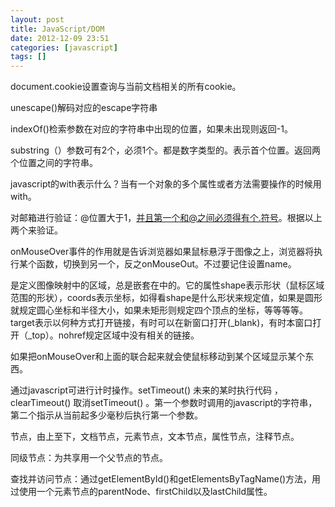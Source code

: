 ```yaml
---
layout: post
title: JavaScript/DOM
date: 2012-12-09 23:51
categories: [javascript]
tags: []
---
```

document.cookie设置查询与当前文档相关的所有cookie。


unescape()解码对应的escape字符串


indexOf()检索参数在对应的字符串中出现的位置，如果未出现则返回-1。


substring（）参数可有2个，必须1个。都是数字类型的。表示首个位置。返回两个位置之间的字符串。


javascript的with表示什么？当有一个对象的多个属性或者方法需要操作的时候用with。


对邮箱进行验证：@位置大于1，并且第一个和@之间必须得有个.符号。根据以上两个来验证。


onMouseOver事件的作用就是告诉浏览器如果鼠标悬浮于图像之上，浏览器将执行某个函数，切换到另一个，反之onMouseOut。不过要记住设置name。


<area>是定义图像映射中的区域，总是嵌套在<map>中的。它的属性shape表示形状（鼠标区域范围的形状），coords表示坐标，如得看shape是什么形状来规定值，如果是圆形就规定圆心坐标和半径大小，如果未矩形则规定四个顶点的坐标，等等等等。target表示以何种方式打开链接，有时可以在新窗口打开(_blank)，有时本窗口打开（_top）。nohref规定区域中没有相关的链接。


如果把onMouseOver和上面的<area>联合起来就会使鼠标移动到某个区域显示某个东西。


通过javascript可进行计时操作。setTimeout() 未来的某时执行代码 ，clearTimeout() 取消setTimeout() 。第一个参数时调用的javascript的字符串，第二个指示从当前起多少毫秒后执行第一个参数。


节点，由上至下，文档节点，元素节点，文本节点，属性节点，注释节点。


同级节点：为共享用一个父节点的节点。


查找并访问节点：通过getElementById()和getElementsByTagName()方法，用
过使用一个元素节点的parentNode、firstChild以及lastChild属性。
   